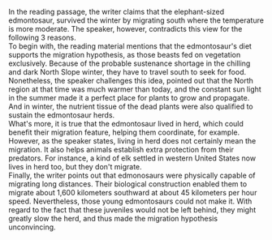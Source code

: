 In the reading passage, the writer claims that the elephant-sized edmontosaur, survived the winter by migrating south where the temperature is more moderate. The speaker, however, contradicts this view for the following 3 reasons.<br>
To begin with, the reading material mentions that the edmontosaur's diet supports the migration hypothesis, as those beasts fed on vegetation exclusively. Because of the probable sustenance shortage in the chilling and dark North Slope winter, they have to travel south to seek for food. Nonetheless, the speaker challenges this idea, pointed out that the North region at that time was much warmer than today, and the constant sun light in the summer made it a perfect place for plants to grow and propagate. And in winter, the nutrient tissue of the dead plants were also qualified to sustain the edmontosaur herds.<br>
What's more, it is true that the edmontosaur lived in herd, which could benefit their migration feature, helping them coordinate, for example. However, as the speaker states, living in herd does not certainly mean the migration. It also helps animals establish extra protection from their predators. For instance, a kind of elk settled in western United States now lives in herd too, but they don't migrate.<br>
Finally, the writer points out that edmonosaurs were physically capable of migrating long distances. Their biological construction enabled them to migrate about 1,600 kilometers southward at about 45 kilometers per hour speed. Nevertheless, those young edmontosaurs could not make it. With regard to the fact that these juveniles would not be left behind, they might greatly slow the herd, and thus made the migration hypothesis unconvincing.